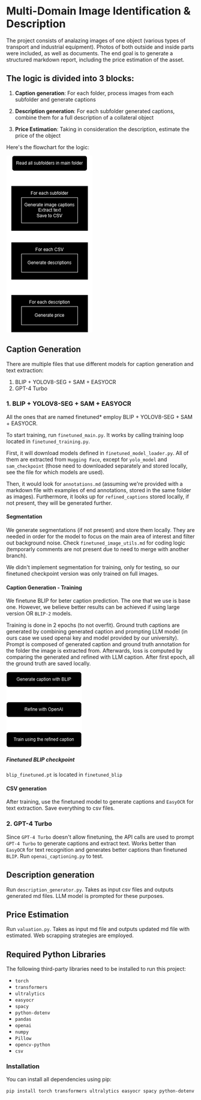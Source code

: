# Multi-Domain Image Identification & Description

The project consists of analazing images of one object (various types of transport and industrial equipment). Photos of both outside and inside parts were included, as well as documents. The end goal is to generate a structured markdown report, including the price estimation of the asset.

## The logic is divided into 3 blocks:

1. **Caption generation**: For each folder, process images from each subfolder and generate captions

2. **Description generation**: For each subfolder generated captions, combine them for a full description of a collateral object

3. **Price Estimation**: Taking in consideration the description, estimate the price of the object

Here's the flowchart for the logic:

![Alt text](Flowchart_2.png)

## Caption Generation

There are multiple files that use different models for caption generation and text extraction:

1. BLIP + YOLOV8-SEG + SAM + EASYOCR
2. GPT-4 Turbo

### 1. BLIP + YOLOV8-SEG + SAM + EASYOCR

All the ones that are named finetuned\* employ BLIP + YOLOV8-SEG + SAM + EASYOCR.

To start training, run `finetuned_main.py`. It works by calling training loop located in `finetuned_training.py`.

First, it will download models defined in `finetuned_model_loader.py`. All of them are extracted from `Hugging Face`, except for `yolo_model` and `sam_checkpoint` (those need to downloaded separately and stored locally, see the file for which models are used).

Then, it would look for `annotations.md` (assuming we're provided with a markdown file with examples of end annotations, stored in the same folder as images). Furthermore, it looks up for `refined_captions` stored locally, if not present, they will be generated further.

#### Segmentation

We generate segmentations (if not present) and store them locally. They are needed in order for the model to focus on the main area of interest and filter out background noise.
Check `finetuned_image_utils.md` for coding logic (temporarly comments are not present due to need to merge with another branch).

We didn't implement segmentation for training, only for testing, so our finetuned checkpoint version was only trained on full images.

#### Caption Generation - Training

We finetune BLIP for beter caption prediction. The one that we use is base one. However, we believe better results can be achieved if using large version OR `BLIP-2` models.

Training is done in 2 epochs (to not overfit). Ground truth captions are generated by combining generated caption and prompting LLM model (in ours case we used openai key and model provided by our university). Prompt is composed of generated caption and ground truth annotation for the folder the image is extracted from. Afterwards, loss is computed by comparing the generated and refined with LLM caption. After first epoch, all the ground truth are saved locally.

![Alt text](Flowchart_3.png)

##### Finetuned BLIP checkpoint

`blip_finetuned.pt` is located in `finetuned_blip`

#### CSV generation

After training, use the finetuned model to generate captions and `EasyOCR` for text extraction. Save everything to csv files.

### 2. GPT-4 Turbo

Since `GPT-4 Turbo` doesn't allow finetuning, the API calls are used to prompt `GPT-4 Turbo` to generate captions and extract text. Works better than `EasyOCR` for text recognition and generates better captions than finetuned `BLIP`. Run `openai_captioning.py` to test.

## Description generation

Run `description_generator.py`. Takes as input csv files and outputs generated md files. LLM model is prompted for these purposes.

## Price Estimation

Run `valuation.py`. Takes as input md file and outputs updated md file with estimated. Web scrapping strategies are employed.

## Required Python Libraries

The following third-party libraries need to be installed to run this project:

- `torch`
- `transformers`
- `ultralytics`
- `easyocr`
- `spacy`
- `python-dotenv`
- `pandas`
- `openai`
- `numpy`
- `Pillow`
- `opencv-python`
- `csv`

### Installation

You can install all dependencies using pip:

```bash
pip install torch transformers ultralytics easyocr spacy python-dotenv pandas openai numpy Pillow opencv-python csv

```
